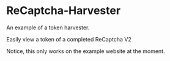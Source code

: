 # ReCaptcha-Harvester
An example of a token harvester.

Easily view a token of a completed ReCaptcha V2

Notice, this only works on the example website at the moment. 
